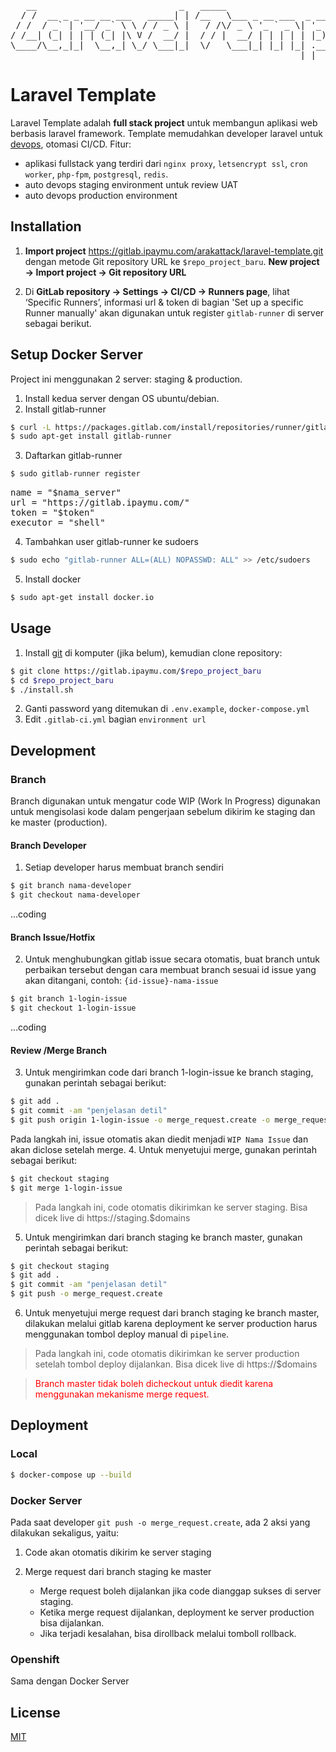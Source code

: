 <pre>
   __                           _   _____                     _       _       
  / /  __ _ _ __ __ ___   _____| | /__   \___ _ __ ___  _ __ | | __ _| |_ ___ 
 / /  / _` | '__/ _` \ \ / / _ \ |   / /\/ _ \ '_ ` _ \| '_ \| |/ _` | __/ _ \
/ /__| (_| | | | (_| |\ V /  __/ |  / / |  __/ | | | | | |_) | | (_| | ||  __/
\____/\__,_|_|  \__,_| \_/ \___|_|  \/   \___|_| |_| |_| .__/|_|\__,_|\__\___|
                                                       |_|                    
</pre>
# Laravel Template

Laravel Template adalah **full stack project** untuk membangun aplikasi web berbasis laravel framework. Template memudahkan developer laravel untuk [devops](https://en.wikipedia.org/wiki/DevOps), otomasi CI/CD.
Fitur:
- aplikasi fullstack yang terdiri dari `nginx proxy`, `letsencrypt ssl`, `cron worker`, `php-fpm`, `postgresql`, `redis`.
- auto devops staging environment untuk review UAT
- auto devops production environment

## Installation

1. **Import project** https://gitlab.ipaymu.com/arakattack/laravel-template.git dengan metode Git repository URL ke `$repo_project_baru`. **New project → Import project → Git repository URL**

2. Di **GitLab repository → Settings → CI/CD → Runners page**, lihat ‘Specific Runners’, informasi url & token di bagian 'Set up a specific Runner manually' akan digunakan untuk register `gitlab-runner` di server sebagai berikut.
## Setup Docker Server
Project ini menggunakan 2 server: staging & production.
1. Install kedua server dengan OS ubuntu/debian.
2. Install gitlab-runner
```bash
$ curl -L https://packages.gitlab.com/install/repositories/runner/gitlab-runner/script.deb.sh | sudo bash
$ sudo apt-get install gitlab-runner
```
3. Daftarkan gitlab-runner
```bash
$ sudo gitlab-runner register
```
<pre>
name = "$nama_server"
url = "https://gitlab.ipaymu.com/"
token = "$token"
executor = "shell"
</pre>
4. Tambahkan user gitlab-runner ke sudoers
```bash
$ sudo echo "gitlab-runner ALL=(ALL) NOPASSWD: ALL" >> /etc/sudoers
```
5. Install docker
```bash
$ sudo apt-get install docker.io
```
## Usage

1. Install [git](https://git-scm.com/book/en/v2/Getting-Started-Installing-Git) di komputer (jika belum), kemudian clone repository:

```bash
$ git clone https://gitlab.ipaymu.com/$repo_project_baru
$ cd $repo_project_baru
$ ./install.sh
```
2. Ganti password yang ditemukan di `.env.example`, `docker-compose.yml`
3. Edit `.gitlab-ci.yml` bagian `environment url`
## Development

### Branch
Branch digunakan untuk mengatur code WIP (Work In Progress) digunakan untuk mengisolasi kode dalam pengerjaan sebelum dikirim ke staging dan ke master (production).
#### Branch Developer
1. Setiap developer harus membuat branch sendiri
   
```bash
$ git branch nama-developer
$ git checkout nama-developer
```
...coding
#### Branch Issue/Hotfix
2. Untuk menghubungkan gitlab issue secara otomatis, buat branch untuk perbaikan tersebut dengan cara membuat branch sesuai id issue yang akan ditangani, contoh: `{id-issue}-nama-issue`

```bash
$ git branch 1-login-issue
$ git checkout 1-login-issue
```
...coding
#### Review /Merge Branch
3. Untuk mengirimkan code dari branch 1-login-issue ke branch staging, gunakan perintah sebagai berikut:
```bash
$ git add .
$ git commit -am "penjelasan detil"
$ git push origin 1-login-issue -o merge_request.create -o merge_request.target=staging
```
Pada langkah ini, issue otomatis akan diedit menjadi `WIP Nama Issue` dan akan diclose setelah merge.
4. Untuk menyetujui merge, gunakan perintah sebagai berikut:
```bash
$ git checkout staging
$ git merge 1-login-issue
```
>Pada langkah ini, code otomatis dikirimkan ke server staging. Bisa dicek live di https://staging.$domains
5. Untuk mengirimkan dari branch staging ke branch master, gunakan perintah sebagai berikut:
```bash
$ git checkout staging
$ git add .
$ git commit -am "penjelasan detil"
$ git push -o merge_request.create
```
6. Untuk menyetujui merge request dari branch staging ke branch master, dilakukan melalui gitlab karena deployment ke server production harus menggunakan tombol deploy manual di `pipeline`.
>Pada langkah ini, code otomatis dikirimkan ke server production setelah tombol deploy dijalankan. Bisa dicek live di https://$domains

><span style="color:red">Branch master tidak boleh dicheckout untuk diedit karena menggunakan mekanisme merge request.</span>
## Deployment
### Local
```bash
$ docker-compose up --build
```

### Docker Server
Pada saat developer `git push -o merge_request.create`, ada 2 aksi yang dilakukan sekaligus, yaitu: 
1. Code akan otomatis dikirim ke server staging
2. Merge request dari branch staging ke master

   - Merge request boleh dijalankan jika code dianggap sukses di server staging.
   - Ketika merge request dijalankan, deployment ke server production bisa dijalankan.
   - Jika terjadi kesalahan, bisa dirollback melalui tomboll rollback.

### Openshift
Sama dengan Docker Server

## License
[MIT](https://choosealicense.com/licenses/mit/)